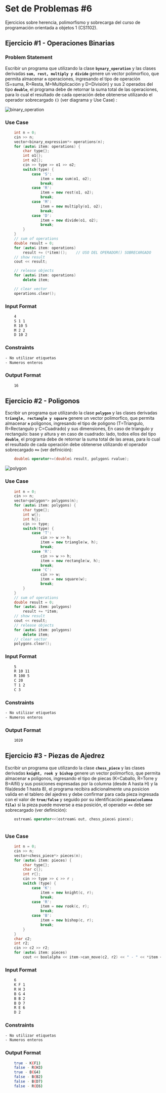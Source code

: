 # Set de Problemas #6

Ejercicios sobre herencia, polimorfismo y sobrecarga del curso de programación orientada a objetos 1 (CS1102).

## Ejercicio #1 - Operaciones Binarias

### Problem Statement


Escribir un programa que utilizando la clase **`bynary_operation`** y las clases derivadas **`sum, rest, multiply y divide`** genere un vector polimorfico, que permita almacenar **`n`** operaciones, ingresando el tipo de operación (S=suma, R=Resta, M=Multiplicación y D=División) y sus 2 operados del tipo **`double`**, el programa debe de retornar la suma total de las operaciones, para lo cual el resultado de cada operación debe obtenerse utilizando el operador sobrecargado **`()`** (ver diagrama y Use Case) :

![binary_operation](binary_operation.png)

### Use Case
```cpp
    int n = 0;
    cin >> n;
    vector<binary_expression*> operations(n);
    for (auto& item: operations) {
        char type{};
        int o1{};
        int o2{};
        cin >> type >> o1 >> o2;
        switch(type) {
            case 'S':
                item = new sum(o1, o2);
                break;
            case 'R':
                item = new rest(o1, o2);
                break;
            case 'M':
                item = new multiply(o1, o2);
                break;
            case 'D':
                item = new divide(o1, o2);
                break;
        }
    }
    // sum of operations
    double result = 0;
    for (auto& item: operations)
        result += (*item)();    // USO DEL OPERADOR() SOBRECARGADO
    // show result
    cout << result;

    // release objects
    for (auto& item: operations)
        delete item;

    // clear vector
    operations.clear();
```

### Input Format
```bash
    4
    S 1 1
    R 10 5
    M 2 2
    D 10 2
```

### Constraints
```bash
- No utilizar etiquetas
- Numeros enteros
```

### Output Format
```bash
    16
```

## Ejercicio #2 - Poligonos
Escribir un programa que utilizando la clase **`polygon`** y las clases derivadas **`triangle, rectangle y square`** genere un vector polimorfico, que permita almacenar **`n`** poligonos, ingresando el tipo de poligono (T=Triangulo, R=Rectangulo y C=Cuadrado) y sus dimensiones, En caso de triangulo y rectangulo: base y altura y en caso de cuadrado: lado, todos ellos del tipo **`double`**, el programa debe de retornar la suma total de las areas, para lo cual el resultado de cada operación debe obtenerse utilizando el operador sobrecargado **`+=`** (ver definición):

```cpp
    double& operator+=(double& result, polygon& rvalue);
```
![polygon](polygon.png)

### Use Case
```cpp
    int n = 0;
    cin >> n;
    vector<polygon*> polygons(n);
    for (auto& item: polygons) {
        char type{};
        int w{};
        int h{};
        cin >> type;
        switch(type) {
            case 'T':
                cin >> w >> h;
                item = new triangle(w, h);
                break;
            case 'R':
                cin >> w >> h;
                item = new rectangle(w, h);
                break;
            case 'C':
                cin >> w;
                item = new square(w);
                break;
        }
    }
    // sum of operations
    double result = 0;
    for (auto& item: polygons)
        result += *item;
    // show result
    cout << result;
    // release objects
    for (auto& item: polygons)
        delete item;
    // clear vector
    polygons.clear();
```

### Input Format
```bash
    5
    R 10 11
    R 100 5
    C 20
    T 1 2
    C 3
```

### Constraints
```bash
- No utilizar etiquetas
- Numeros enteros
```

### Output Format
```bash
    1020
```
## Ejercicio #3 - Piezas de Ajedrez
Escribir un programa que utilizando la clase **`chess_piece`** y las clases derivadas **`knight, rook y bishop`** genere un vector polimorfico, que permita almacenar **`n`** poligonos, ingresando el tipo de piecas (K=Caballo, R=Torre y B=Alfil) y sus posiciones expresadas por la columna (desde A hasta H) y la fila(desde 1 hasta 8), el programa recibira adicionalmente una posicion valida en el tablero del ajedres y debe confirmar para cada pieza ingresada con el valor de **`true/false`** y seguido por su identificación **`pieza(columna fila)`** si la pieza puede moverse a esa posición, el operador **`<<`** debe ser sobrecargado (ver definición):

```cpp
    ostream& operator<<(ostream& out, chess_piece& piece);
```

![<img src="chess_piece.png" width="100"/>](chess_piece.png)

### Use Case
```cpp
    int n = 0;
    cin >> n;
    vector<chess_piece*> pieces(n);
    for (auto& item: pieces) {
        char type{};
        char c{};
        int r{};
        cin >> type >> c >> r ;
        switch (type) {
            case 'K':
                item = new knight(c, r);
                break;
            case 'R':
                item = new rook(c, r);
                break;
            case 'B':
                item = new bishop(c, r);
                break;
        }
    }
    char c2;
    int r2;
    cin >> c2 >> r2;
    for (auto& item: pieces)
        cout << boolalpha << item->can_move(c2, r2) << " - " << *item << endl;
```
### Input Format
```bash
    6
    K F 1
    R H 3
    B G 4
    B B 2
    B D 7
    R E 6
    D 2
```

### Constraints
```bash
- No utilizar etiquetas
- Numeros enteros
```

### Output Format
```bash
    true - K(F1)
    false - R(H3)
    true - B(G4)
    false - B(B2)
    false - B(D7)
    false - R(E6)
```



